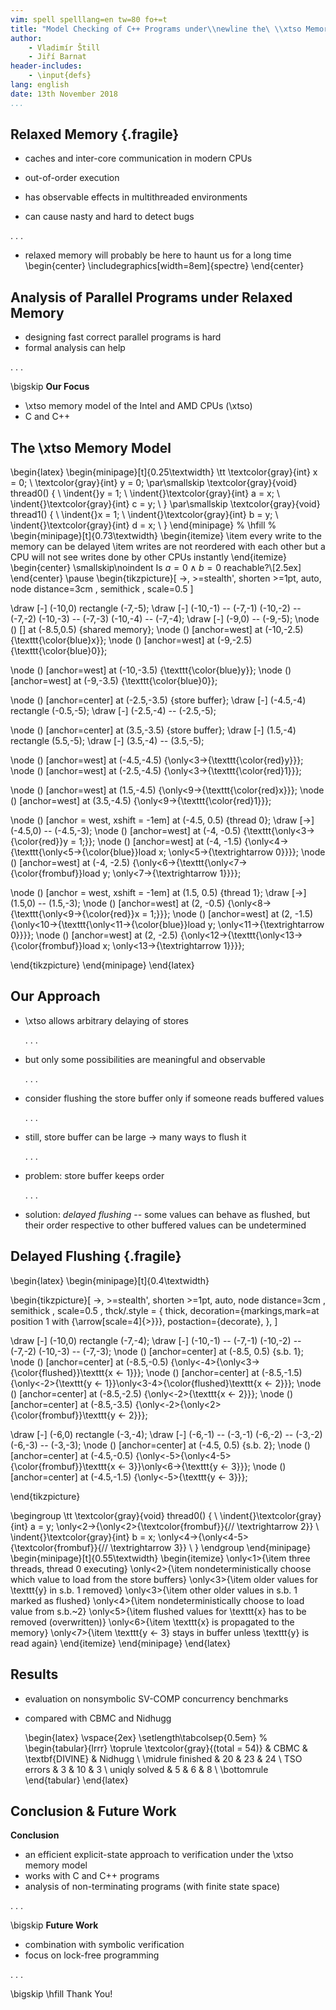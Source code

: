 ```yaml
---
vim: spell spelllang=en tw=80 fo+=t
title: "Model Checking of C++ Programs under\\newline the\ \\xtso Memory Model"
author:
    - Vladimír Štill
    - Jiří Barnat
header-includes:
    - \input{defs}
lang: english
date: 13th November 2018
...
```


## Relaxed Memory {.fragile}

- caches and inter-core communication in modern CPUs

* out-of-order execution

- has observable effects in multithreaded environments

- can cause nasty and hard to detect bugs

. . .

- relaxed memory will probably be here to haunt us for a long time
  \begin{center}
      \includegraphics[width=8em]{spectre}
  \end{center}

## Analysis of Parallel Programs under Relaxed Memory

- designing fast correct parallel programs is hard
- formal analysis can help

. . .

\bigskip
**Our Focus**

- \xtso memory model of the Intel and AMD CPUs (\xtso)
- C and C++

## The \xtso Memory Model

\begin{latex}
\begin{minipage}[t]{0.25\textwidth}
\tt
\textcolor{gray}{int} x = 0; \\
\textcolor{gray}{int} y = 0;
\par\smallskip
\textcolor{gray}{void} thread0() \{ \\
\indent{}y = 1; \\
\indent{}\textcolor{gray}{int} a = x; \\
\indent{}\textcolor{gray}{int} c = y; \\
\}
\par\smallskip
\textcolor{gray}{void} thread1() \{ \\
\indent{}x = 1; \\
\indent{}\textcolor{gray}{int} b = y; \\
\indent{}\textcolor{gray}{int} d = x; \\
\}
\end{minipage}
%
\hfill
%
\begin{minipage}[t]{0.73\textwidth}
\begin{itemize}
    \item every write to the memory can be delayed
    \item writes are not reordered with each other but a CPU will not see writes done by
      other CPUs instantly
\end{itemize}
\begin{center}
\smallskip\noindent
Is $a = 0 \land b = 0$ reachable?\\[2.5ex]
\end{center} \pause
\begin{tikzpicture}[ ->, >=stealth', shorten >=1pt, auto, node distance=3cm
                   , semithick
                   , scale=0.5
                   ]

  \draw [-] (-10,0) rectangle (-7,-5);
  \draw [-] (-10,-1) -- (-7,-1)
            (-10,-2) -- (-7,-2)
            (-10,-3) -- (-7,-3)
            (-10,-4) -- (-7,-4);
  \draw [-] (-9,0) -- (-9,-5);
  \node () [] at (-8.5,0.5) {shared memory};
  \node () [anchor=west] at (-10,-2.5)  {\texttt{\color{blue}x}};
  \node () [anchor=west] at (-9,-2.5) {\texttt{\color{blue}0}};

  \node () [anchor=west] at (-10,-3.5)  {\texttt{\color{blue}y}};
  \node () [anchor=west] at (-9,-3.5)  {\texttt{\color{blue}0}};

  \node () [anchor=center] at (-2.5,-3.5) {store buffer};
  \draw [-] (-4.5,-4) rectangle (-0.5,-5);
  \draw [-] (-2.5,-4) -- (-2.5,-5);

  \node () [anchor=center] at (3.5,-3.5) {store buffer};
  \draw [-] (1.5,-4) rectangle (5.5,-5);
  \draw [-] (3.5,-4) -- (3.5,-5);

  \node () [anchor=west] at (-4.5,-4.5)  {\only<3->{\texttt{\color{red}y}}};
  \node () [anchor=west] at (-2.5,-4.5)  {\only<3->{\texttt{\color{red}1}}};

  \node () [anchor=west] at (1.5,-4.5)  {\only<9->{\texttt{\color{red}x}}};
  \node () [anchor=west] at (3.5,-4.5)  {\only<9->{\texttt{\color{red}1}}};

  \node () [anchor = west, xshift = -1em] at (-4.5, 0.5) {thread 0};
  \draw [->] (-4.5,0) -- (-4.5,-3);
  \node () [anchor=west] at (-4, -0.5) {\texttt{\only<3->{\color{red}}y = 1;}};
  \node () [anchor=west] at (-4, -1.5)
      {\only<4->{\texttt{\only<5->{\color{blue}}load x; \only<5->{\textrightarrow 0}}}};
  \node () [anchor=west] at (-4, -2.5)
      {\only<6->{\texttt{\only<7->{\color{frombuf}}load y; \only<7->{\textrightarrow 1}}}};

  \node () [anchor = west, xshift = -1em] at (1.5, 0.5) {thread 1};
  \draw [->] (1.5,0) -- (1.5,-3);
  \node () [anchor=west] at (2, -0.5) {\only<8->{\texttt{\only<9->{\color{red}}x = 1;}}};
  \node () [anchor=west] at (2, -1.5)
      {\only<10->{\texttt{\only<11->{\color{blue}}load y; \only<11->{\textrightarrow 0}}}};
  \node () [anchor=west] at (2, -2.5)
      {\only<12->{\texttt{\only<13->{\color{frombuf}}load x; \only<13->{\textrightarrow 1}}}};

\end{tikzpicture}
\end{minipage}
\end{latex}

## Our Approach

- \xtso allows arbitrary delaying of stores

    . . .

- but only some possibilities are meaningful and observable

    . . .

- consider flushing the store buffer only if someone reads buffered values

    . . .

- still, store buffer can be large $\rightarrow$ many ways to flush it

    . . .

- problem: store buffer keeps order

  . . .

- solution: *delayed flushing* -- some values can behave as flushed, but their order
  respective to other buffered values can be undetermined

## Delayed Flushing {.fragile}

\begin{latex}
\begin{minipage}[t]{0.4\textwidth}

\begin{tikzpicture}[ ->, >=stealth', shorten >=1pt, auto, node distance=3cm
                   , semithick
                   , scale=0.5
                   , thck/.style = { thick, decoration={markings,mark=at position 1 with {\arrow[scale=4]{>}}}, postaction={decorate}, },
                   ]

  \draw [-] (-10,0) rectangle (-7,-4);
  \draw [-] (-10,-1) -- (-7,-1)
            (-10,-2) -- (-7,-2)
            (-10,-3) -- (-7,-3);
  \node () [anchor=center] at (-8.5, 0.5) {s.b. 1};
  \node () [anchor=center] at (-8.5,-0.5) {\only<-4>{\only<3->{\color{flushed}}\texttt{x $\leftarrow$ 1}}};
  \node () [anchor=center] at (-8.5,-1.5) {\only<-2>{\texttt{y $\leftarrow$ 1}}\only<3-4>{\color{flushed}\texttt{x $\leftarrow$ 2}}};
  \node () [anchor=center] at (-8.5,-2.5) {\only<-2>{\texttt{x $\leftarrow$ 2}}};
  \node () [anchor=center] at (-8.5,-3.5) {\only<-2>{\only<2>{\color{frombuf}}\texttt{y $\leftarrow$ 2}}};

  \draw [-] (-6,0) rectangle (-3,-4);
  \draw [-] (-6,-1) -- (-3,-1)
            (-6,-2) -- (-3,-2)
            (-6,-3) -- (-3,-3);
  \node () [anchor=center] at (-4.5, 0.5) {s.b. 2};
  \node () [anchor=center] at (-4.5,-0.5) {\only<-5>{\only<4-5>{\color{frombuf}}\texttt{x $\leftarrow$ 3}}\only<6->{\texttt{y $\leftarrow$ 3}}};
  \node () [anchor=center] at (-4.5,-1.5) {\only<-5>{\texttt{y $\leftarrow$ 3}}};

\end{tikzpicture}

\begingroup
    \tt
    \textcolor{gray}{void} thread0() \{ \\
    \indent{}\textcolor{gray}{int} a = y; \only<2->{\only<2>{\textcolor{frombuf}}{// \textrightarrow 2}} \\
    \indent{}\textcolor{gray}{int} b = x; \only<4->{\only<4-5>{\textcolor{frombuf}}{// \textrightarrow 3}} \\
    \}
\endgroup
\end{minipage}
\begin{minipage}[t]{0.55\textwidth}
    \begin{itemize}
        \only<1>{\item three threads, thread 0 executing}
        \only<2>{\item nondeterministically choose which value to load from the
        store buffers}
        \only<3>{\item older values for \texttt{y} in s.b. 1 removed}
        \only<3>{\item other older values in s.b. 1 marked as flushed}
        \only<4>{\item nondeterministically choose to load value from s.b.~2}
        \only<5>{\item flushed values for \texttt{x} has to be removed (overwritten)}
        \only<6>{\item \texttt{x} is propagated to the memory}
        \only<7>{\item \texttt{y $\leftarrow$ 3} stays in buffer unless \texttt{y} is read again}
    \end{itemize}
\end{minipage}
\end{latex}

## Results

- evaluation on nonsymbolic SV-COMP concurrency benchmarks
- compared with CBMC and Nidhugg

    \begin{latex}
    \vspace{2ex}
    \setlength\tabcolsep{0.5em} %
    \begin{tabular}{lrrr} \toprule
        \textcolor{gray}{(total = 54)} & CBMC & \textbf{DIVINE} & Nidhugg \\ \midrule
        finished                & 20   & 23     & 24 \\
        TSO errors              &  3   & 10     &  3 \\
        uniqly solved           &  5   &  6     &  8 \\
        \bottomrule
    \end{tabular}
    \end{latex}

## Conclusion & Future Work


**Conclusion**

- an efficient explicit-state approach to verification under the \xtso memory
  model
- works with C and C++ programs
- analysis of non-terminating programs (with finite state space)

. . .

\bigskip
**Future Work**

- combination with symbolic verification
- focus on lock-free programming

. . .


\bigskip \hfill Thank You!
